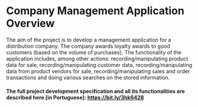 # Company Management Application Overview

The aim of the project is to develop a management application for a distribution company. The company awards loyalty awards to good customers (based on the volume of purchases). The functionality of the application includes, among other actions: recording/manipulating product data for sale, recording/manipulating customer data, recording/manipulating data from product vendors for sale, recording/manipulating sales and order transactions and doing various searches on the stored information.

#### The full project development specification and all its functionalities are described here [in Portuguese]: https://bit.ly/3hk6428